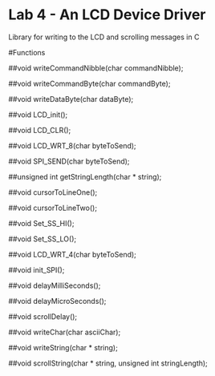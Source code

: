 Lab 4 - An LCD Device Driver
=========================

Library for writing to the LCD and scrolling messages in C

#Functions

##void writeCommandNibble(char commandNibble);

##void writeCommandByte(char commandByte);

##void writeDataByte(char dataByte);

##void LCD_init();

##void LCD_CLR();

##void LCD_WRT_8(char byteToSend);

##void SPI_SEND(char byteToSend);

##unsigned int getStringLength(char * string);

##void cursorToLineOne();

##void cursorToLineTwo();

##void Set_SS_HI();

##void Set_SS_LO();

##void LCD_WRT_4(char byteToSend);

##void init_SPI();

##void delayMilliSeconds();

##void delayMicroSeconds();

##void scrollDelay();

##void writeChar(char asciiChar);

##void writeString(char * string);

##void scrollString(char * string, unsigned int stringLength);

